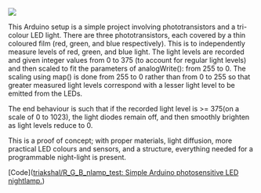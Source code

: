 
![](https://www.youtubeeducation.com/watch?v=GOlxhBRlZe8)

This Arduino setup is a simple project involving phototransistors and a tri-colour LED light. There are three phototransistors, each covered by a thin coloured film (red, green, and blue respectively). This is to independently measure levels of red, green, and blue light. The light levels are recorded and given integer values from 0 to 375 (to account for regular light levels) and then scaled to fit the parameters of analogWrite(): from 255 to 0. The scaling using map() is done from 255 to 0 rather than from 0 to 255 so that greater measured light levels correspond with a lesser light level to be emitted from the LEDs.  

The end behaviour is such that if the recorded light level is >= 375(on a scale of 0 to 1023), the light diodes remain off, and then smoothly brighten as light levels reduce to 0.   

This is a proof of concept; with proper materials, light diffusion, more practical LED colours and sensors, and a structure, everything needed for a programmable night-light is present.  



[Code]([triakshal/R_G_B_nlamp_test: Simple Arduino photosensitive LED nightlamp.](https://github.com/triakshal/R_G_B_nlamp_test))